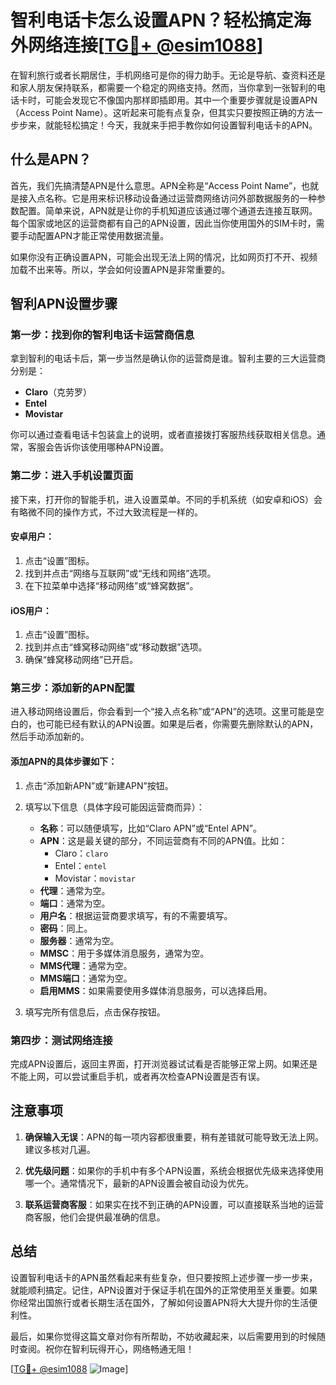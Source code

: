 # 智利电话卡怎么设置APN？轻松搞定海外网络连接[[TG💪+ @esim1088](https://t.me/s/esim1088)]

在智利旅行或者长期居住，手机网络可是你的得力助手。无论是导航、查资料还是和家人朋友保持联系，都需要一个稳定的网络支持。然而，当你拿到一张智利的电话卡时，可能会发现它不像国内那样即插即用。其中一个重要步骤就是设置APN（Access Point Name）。这听起来可能有点复杂，但其实只要按照正确的方法一步步来，就能轻松搞定！今天，我就来手把手教你如何设置智利电话卡的APN。

## 什么是APN？

首先，我们先搞清楚APN是什么意思。APN全称是“Access Point Name”，也就是接入点名称。它是用来标识移动设备通过运营商网络访问外部数据服务的一种参数配置。简单来说，APN就是让你的手机知道应该通过哪个通道去连接互联网。每个国家或地区的运营商都有自己的APN设置，因此当你使用国外的SIM卡时，需要手动配置APN才能正常使用数据流量。

如果你没有正确设置APN，可能会出现无法上网的情况，比如网页打不开、视频加载不出来等。所以，学会如何设置APN是非常重要的。

## 智利APN设置步骤

### 第一步：找到你的智利电话卡运营商信息

拿到智利的电话卡后，第一步当然是确认你的运营商是谁。智利主要的三大运营商分别是：

- **Claro**（克劳罗）
- **Entel**
- **Movistar**

你可以通过查看电话卡包装盒上的说明，或者直接拨打客服热线获取相关信息。通常，客服会告诉你该使用哪种APN设置。

### 第二步：进入手机设置页面

接下来，打开你的智能手机，进入设置菜单。不同的手机系统（如安卓和iOS）会有略微不同的操作方式，不过大致流程是一样的。

#### 安卓用户：
1. 点击“设置”图标。
2. 找到并点击“网络与互联网”或“无线和网络”选项。
3. 在下拉菜单中选择“移动网络”或“蜂窝数据”。

#### iOS用户：
1. 点击“设置”图标。
2. 找到并点击“蜂窝移动网络”或“移动数据”选项。
3. 确保“蜂窝移动网络”已开启。

### 第三步：添加新的APN配置

进入移动网络设置后，你会看到一个“接入点名称”或“APN”的选项。这里可能是空白的，也可能已经有默认的APN设置。如果是后者，你需要先删除默认的APN，然后手动添加新的。

#### 添加APN的具体步骤如下：

1. 点击“添加新APN”或“新建APN”按钮。
2. 填写以下信息（具体字段可能因运营商而异）：
   - **名称**：可以随便填写，比如“Claro APN”或“Entel APN”。
   - **APN**：这是最关键的部分，不同运营商有不同的APN值。比如：
     - Claro：`claro`
     - Entel：`entel`
     - Movistar：`movistar`
   - **代理**：通常为空。
   - **端口**：通常为空。
   - **用户名**：根据运营商要求填写，有的不需要填写。
   - **密码**：同上。
   - **服务器**：通常为空。
   - **MMSC**：用于多媒体消息服务，通常为空。
   - **MMS代理**：通常为空。
   - **MMS端口**：通常为空。
   - **启用MMS**：如果需要使用多媒体消息服务，可以选择启用。

3. 填写完所有信息后，点击保存按钮。

### 第四步：测试网络连接

完成APN设置后，返回主界面，打开浏览器试试看是否能够正常上网。如果还是不能上网，可以尝试重启手机，或者再次检查APN设置是否有误。

## 注意事项

1. **确保输入无误**：APN的每一项内容都很重要，稍有差错就可能导致无法上网。建议多核对几遍。
   
2. **优先级问题**：如果你的手机中有多个APN设置，系统会根据优先级来选择使用哪一个。通常情况下，最新的APN设置会被自动设为优先。

3. **联系运营商客服**：如果实在找不到正确的APN设置，可以直接联系当地的运营商客服，他们会提供最准确的信息。

## 总结

设置智利电话卡的APN虽然看起来有些复杂，但只要按照上述步骤一步一步来，就能顺利搞定。记住，APN设置对于保证手机在国外的正常使用至关重要。如果你经常出国旅行或者长期生活在国外，了解如何设置APN将大大提升你的生活便利性。

最后，如果你觉得这篇文章对你有所帮助，不妨收藏起来，以后需要用到的时候随时查阅。祝你在智利玩得开心，网络畅通无阻！

[[TG💪+ @esim1088](https://t.me/s/esim1088) ![Image](https://i.postimg.cc/4NQfJmqS/Snipaste-2025-05-13-00-14-12.png)]
